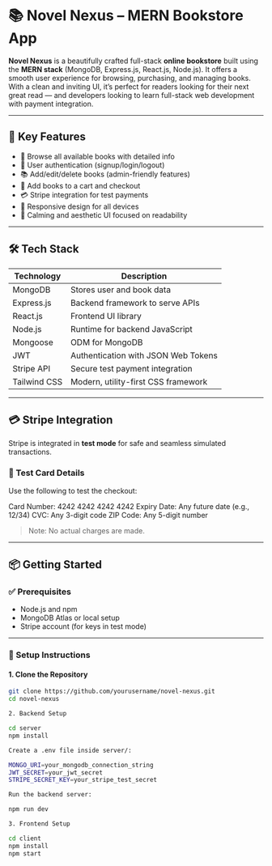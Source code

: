 # 📚 Novel Nexus – MERN Bookstore App

**Novel Nexus** is a beautifully crafted full-stack **online bookstore** built using the **MERN stack** (MongoDB, Express.js, React.js, Node.js). It offers a smooth user experience for browsing, purchasing, and managing books. With a clean and inviting UI, it’s perfect for readers looking for their next great read — and developers looking to learn full-stack web development with payment integration.

---


## 🚀 Key Features

- 🧾 Browse all available books with detailed info
- 🔐 User authentication (signup/login/logout)
- 📚 Add/edit/delete books (admin-friendly features)
- 🛒 Add books to a cart and checkout
- 💳 Stripe integration for test payments
- 📱 Responsive design for all devices
- 🎨 Calming and aesthetic UI focused on readability

---

## 🛠️ Tech Stack

| Technology     | Description                          |
|----------------|--------------------------------------|
| MongoDB        | Stores user and book data            |
| Express.js     | Backend framework to serve APIs      |
| React.js       | Frontend UI library                  |
| Node.js        | Runtime for backend JavaScript       |
| Mongoose       | ODM for MongoDB                      |
| JWT            | Authentication with JSON Web Tokens  |
| Stripe API     | Secure test payment integration      |
| Tailwind CSS   | Modern, utility-first CSS framework  |

---

## 💳 Stripe Integration

Stripe is integrated in **test mode** for safe and seamless simulated transactions.

### 🧪 Test Card Details

Use the following to test the checkout:

Card Number: 4242 4242 4242 4242
Expiry Date: Any future date (e.g., 12/34)
CVC: Any 3-digit code
ZIP Code: Any 5-digit number

> Note: No actual charges are made.

---

## 📦 Getting Started

### ✅ Prerequisites

- Node.js and npm
- MongoDB Atlas or local setup
- Stripe account (for keys in test mode)

---

### 🔧 Setup Instructions

#### 1. Clone the Repository

```bash
git clone https://github.com/yourusername/novel-nexus.git
cd novel-nexus

2. Backend Setup

cd server
npm install

Create a .env file inside server/:

MONGO_URI=your_mongodb_connection_string
JWT_SECRET=your_jwt_secret
STRIPE_SECRET_KEY=your_stripe_test_secret

Run the backend server:

npm run dev

3. Frontend Setup

cd client
npm install
npm start


